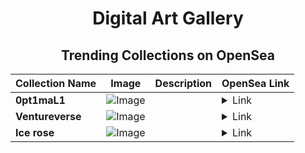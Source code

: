 <div align="center">

# Digital Art Gallery

## Trending Collections on OpenSea

| Collection Name                       | Image                                                                                     | Description                       | OpenSea Link                                                                                          |
|---------------------------------------|-------------------------------------------------------------------------------------------|-----------------------------------|--------------------------------------------------------------------------------------------------------|
| **0pt1maL1** | ![Image](https://i.seadn.io/s/raw/files/445983d6ee4caef14ce59176e77ac495.png?w=500&auto=format?w=200&auto=format) |  | <details><summary>Link</summary>[0pt1maL1](https://opensea.io/collection/0pt1mal1)</details> |
| **Ventureverse** | ![Image](https://i.seadn.io/s/raw/files/00c4f2a2645b1dc4806672ffabc07193.jpg?w=500&auto=format?w=200&auto=format) |  | <details><summary>Link</summary>[Ventureverse](https://opensea.io/collection/ventureverse-2)</details> |
| **Ice rose** | ![Image](https://i.seadn.io/s/raw/files/705abaaead2cae7db8c1418044b2ecc5.png?w=500&auto=format?w=200&auto=format) |  | <details><summary>Link</summary>[Ice rose](https://opensea.io/collection/ice-rose)</details> |

</div>